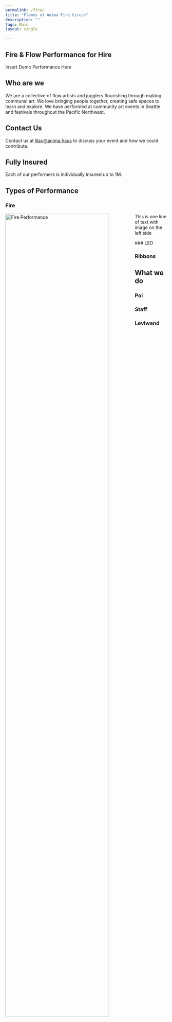 ```yaml
---
permalink: /fire/
title: "Flames of Anima Fire Circus"
description: ""
tags: Main
layout: single

---
```


## Fire & Flow Performance for Hire

Insert Demo Performance Here

## Who are we

We are a collective of flow artists and jugglers flourishing through making communal art.  We love bringing people together, creating safe spaces to learn and explore. We have performed at community art events in Seattle and festivals throughout the Pacific Northwest. 

## Contact Us

Contact us at [lilac@anima.haus](mailto:lilac@anima.haus) to discuss your event and how we could contribute. 

## Fully Insured

Each of our performers is individually insured up to 1M. 

## Types of Performance

### Fire
<p>
<img src="https://photos.fife.usercontent.google.com/pw/AP1GczONmKcFB5rhUz1n-V_h2xYvfzoyVxY_0_H6XPEbMNi3wC5PXrp2iIWFlg=w2004-h1336-s-no-gm?authuser=0" alt="Fire Performance" 
style="float:left; height: 80%; width: 80%; object-fit: contain"><span style="vertical-align:bottom">This 
is one line of text with image on the left side</span>
</p>
### LED

### Ribbons

## What we do

### Poi

### Staff

### Leviwand